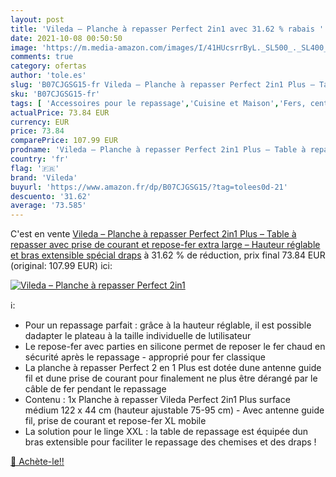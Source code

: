 ```yaml
---
layout: post
title: 'Vileda – Planche à repasser Perfect 2in1 avec 31.62 % rabais '
date: 2021-10-08 00:50:50
image: 'https://m.media-amazon.com/images/I/41HUcsrrByL._SL500_._SL400_.jpg'
comments: true
category: ofertas
author: 'tole.es'
slug: 'B07CJGSG15-fr Vileda – Planche à repasser Perfect 2in1 Plus – Table à...'
sku: 'B07CJGSG15-fr'
tags: [ 'Accessoires pour le repassage','Cuisine et Maison','Fers, centrales vapeur et accessoires','Table à repasser','vileda', ]
actualPrice: 73.84 EUR
currency: EUR
price: 73.84
comparePrice: 107.99 EUR
prodname: 'Vileda – Planche à repasser Perfect 2in1 Plus – Table à repasser avec prise de courant et repose-fer extra large – Hauteur réglable et bras extensible spécial draps'
country: 'fr'
flag: '🇫🇷'
brand: 'Vileda'
buyurl: 'https://www.amazon.fr/dp/B07CJGSG15/?tag=tolees0d-21'
descuento: '31.62'
average: '73.585'
---
```


C'est en vente [Vileda – Planche à repasser Perfect 2in1 Plus – Table à repasser avec prise de courant et repose-fer extra large – Hauteur réglable et bras extensible spécial draps](https://www.amazon.fr/dp/B07CJGSG15/?tag=tolees0d-21)  à  31.62 % de réduction, prix final  73.84 EUR (original: 107.99 EUR) ici:

[![Vileda – Planche à repasser Perfect 2in1](https://m.media-amazon.com/images/I/41HUcsrrByL._SL500_._SL400_.jpg)](https://www.amazon.fr/dp/B07CJGSG15/?tag=tolees0d-21)

ℹ️:

- Pour un repassage parfait : grâce à la hauteur réglable, il est possible dadapter le plateau à la taille individuelle de lutilisateur
- Le repose-fer avec parties en silicone permet de reposer le fer chaud en sécurité après le repassage - approprié pour fer classique
- La planche à repasser Perfect 2 en 1 Plus est dotée dune antenne guide fil et dune prise de courant pour finalement ne plus être dérangé par le câble de fer pendant le repassage
- Contenu : 1x Planche à repasser Vileda Perfect 2in1 Plus surface médium 122 x 44 cm (hauteur ajustable 75-95 cm) - Avec antenne guide fil, prise de courant et repose-fer XL mobile
- La solution pour le linge XXL : la table de repassage est équipée dun bras extensible pour faciliter le repassage des chemises et des draps !

[🛒 Achète-le!!](https://www.amazon.fr/dp/B07CJGSG15/?tag=tolees0d-21)
